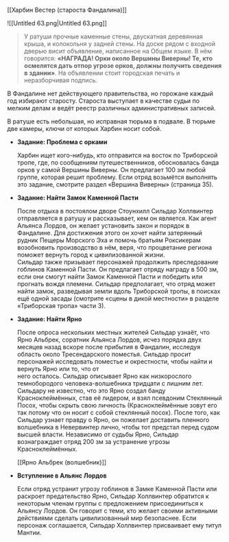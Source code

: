 [[Харбин Вестер (староста Фандалина)]]

![[Untitled 63.png|Untitled 63.png]]

> У ратуши прочные каменные стены, двускатная деревянная крыша, и колокольня у задней стены. На доске рядом с входной дверью висит объявление, написанное на Общем языке. В нём говорится: **«НАГРАДА! Орки около Вершины Виверны! Те, кто осмелятся дать отпор угрозе орков, должны получить сведения в здании»**. На объявлении стоит городская печать и неразборчивая подпись.

В Фандалине нет действующего правительства, но горожане каждый год избирают старосту. Староста выступает в качестве судьи по мелким делам и ведёт реестр различных административных записей.

В ратуше есть небольшая, но исправная тюрьма в подвале. В тюрьме две камеры, ключи от которых Харбин носит собой.

- **Задание: Проблема с орками**
    
    Харбин ищет кого-нибудь, кто отправится на восток по Триборской тропе, где, по сообщениям путешественников, обосновалась банда орков у самой Вершины Виверны. Он предлагает 100 зм любой группе, которая решит проблему. Если отряд возьмётся выполнять это задание, смотрите раздел «Вершина Виверны» (страница 35).
    
- **Задание: Найти Замок Каменной Пасти**
    
    После отдыха в постоялом дворе Стоунхилл Сильдар Холлвинтер отправляется в ратушу и рассказывает, кем он является. Как агент Альянса Лордов, он желает установить закон и порядок в Фандалине. Для достижения этого он хочет найти затерянный рудник Пещеры Морского Эха и помочь братьям Роксикерам возобновить производство в нём, веря, что процветание региона поможет вернуть город к цивилизованной жизни.  
    Сильдар также призывает персонажей продолжить преследование гоблинов Каменной Пасти. Он предлагает отряду награду в 500 зм, если они смогут найти Замок Каменной Пасти и победить или прогнать вождя племени. Сильдар предполагает, что отряд может найти замок, разведывая земли вдоль Триборской тропы, в поисках ещё одной засады (смотрите «сцены в дикой местности» в разделе «Триборская тропа» части 3).  
    
- **Задание: Найти Ярно**
    
    После опроса нескольких местных жителей Сильдар узнаёт, что Ярно Альбрек, соратник Альянса Лордов, исчез порядка двух месяцев назад вскоре после прибытия в Фандалин, исследуя область около Тресендарского поместья. Сильдар просит персонажей исследовать поместье и окрестности, чтобы найти и вернуть Ярно или то, что от  
    него осталось. Сильдар описывает Ярно как низкорослого темнобородого человека-волшебника тридцати с лишним лет. Сильдару не известно, что это Ярно создал банду Красноклеймённых, став её лидером, и взял псевдоним Стеклянный Посох, чтобы скрыть свою личность (Красноклеймённые зовут его так потому что он носит с собой стеклянный посох). После того, как Сильдар узнает правду о Ярно, он пожелает доставить пленного волшебника в Невервинтер лично, чтобы тот предстал перед судом высшей власти. Независимо от судьбы Ярно, Сильдар вознаграждает отряд 200 зм за устранение угрозы Красноклеймённых.  
    
    [[Ярно Альбрек (волшебник)]]
    
- **Вступление в Альянс Лордов**
    
    Если отряд устранит угрозу гоблинов в Замке Каменной Пасти или раскроет предательство Ярно, Сильдар Холлвинтер обратится к некоторым членам группы с предложением присоединиться к Альянсу Лордов. Он говорит с теми, кто желает своими активными действиями сделать цивилизованный мир безопаснее. Если персонаж соглашается, Сильдар Холлвинтер присваивает ему титул Мантии.